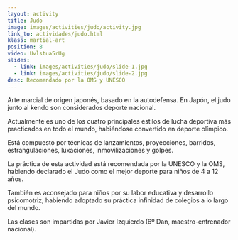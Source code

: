 ```yaml
---
layout: activity
title: Judo
image: images/activities/judo/activity.jpg
link_to: actividades/judo.html
klass: martial-art
position: 8
video: Uvlstua5rUg
slides:
  - link: images/activities/judo/slide-1.jpg
  - link: images/activities/judo/slide-2.jpg
desc: Recomendado por la OMS y UNESCO
---
```

<p>Arte marcial de origen japonés, basado en la autodefensa. En Japón, el judo junto al kendo son considerados deporte nacional.</p>

<p>Actualmente es uno de los cuatro principales estilos de lucha deportiva más practicados en todo el mundo, habiéndose convertido en deporte olímpico.</p>

<p>Está compuesto por técnicas de lanzamientos, proyecciones, barridos, estrangulaciones, luxaciones, inmovilizaciones y golpes.</p>

<p>La práctica de esta actividad está recomendada por la UNESCO y la OMS, habiendo declarado el Judo como el mejor deporte para niños de 4 a 12 años.</p>

<p>También es aconsejado para niños por su labor educativa y desarrollo psicomotriz, habiendo adoptado su práctica infinidad de colegios a lo largo del mundo.</p>

<p>Las clases son impartidas por Javier Izquierdo (6º Dan, maestro-entrenador nacional).</p>
